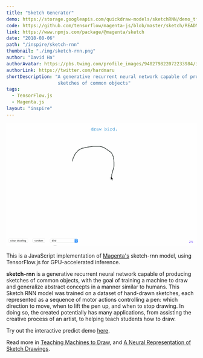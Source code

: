 ```yaml
---
title: "Sketch Generator"
demo: https://storage.googleapis.com/quickdraw-models/sketchRNN/demo_tfjs/interactive_predict.html
code: https://github.com/tensorflow/magenta-js/blob/master/sketch/README.md
link: https://www.npmjs.com/package/@magenta/sketch
date: "2018-08-06"
path: "/inspire/sketch-rnn"
thumbnail: "./img/sketch-rnn.png"
author: "David Ha"
authorAvatar: https://pbs.twimg.com/profile_images/940279822072233984/ijlnR9K9_400x400.jpg
authorLink: https://twitter.com/hardmaru
shortDescription: "A generative recurrent neural network capable of producing
                   sketches of common objects"
tags:
  - TensorFlow.js
  - Magenta.js
layout: "inspire"
---
```


![Animation](./img/sketchrnn.gif)

This is a JavaScript implementation of [Magenta's](https://magenta.tensorflow.org/js)
sketch-rnn model, using TensorFlow.js for GPU-accelerated inference.

**sketch-rnn** is a generative recurrent neural network capable of producing
sketches of common objects, with the goal of training a machine to draw
and generalize abstract concepts in a manner similar to humans.
This Sketch RNN model was trained on a dataset of hand-drawn sketches, each represented
as a sequence of motor actions controlling a pen: which direction to move,
when to lift the pen up, and when to stop drawing. In doing so, the
created potentially has many applications, from assisting the creative
process of an artist, to helping teach students how to draw.

Try out the interactive predict demo [here](https://storage.googleapis.com/quickdraw-models/sketchRNN/demo_tfjs/interactive_predict.html).

Read more in
[Teaching Machines to Draw](https://ai.googleblog.com/2017/04/teaching-machines-to-draw.html),
and [A Neural Representation of Sketch Drawings](https://ai.googleblog.com/2017/04/teaching-machines-to-draw.html).